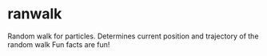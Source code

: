 # ranwalk
Random walk for particles. 
Determines current position and trajectory of the random walk
Fun facts are fun!
